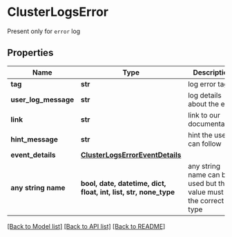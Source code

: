 # ClusterLogsError

Present only for `error` log

## Properties
Name | Type | Description | Notes
------------ | ------------- | ------------- | -------------
**tag** | **str** | log error tag | [optional] 
**user_log_message** | **str** | log details about the error | [optional] 
**link** | **str** | link to our documentation | [optional] 
**hint_message** | **str** | hint the user can follow | [optional] 
**event_details** | [**ClusterLogsErrorEventDetails**](ClusterLogsErrorEventDetails.md) |  | [optional] 
**any string name** | **bool, date, datetime, dict, float, int, list, str, none_type** | any string name can be used but the value must be the correct type | [optional]

[[Back to Model list]](../README.md#documentation-for-models) [[Back to API list]](../README.md#documentation-for-api-endpoints) [[Back to README]](../README.md)


